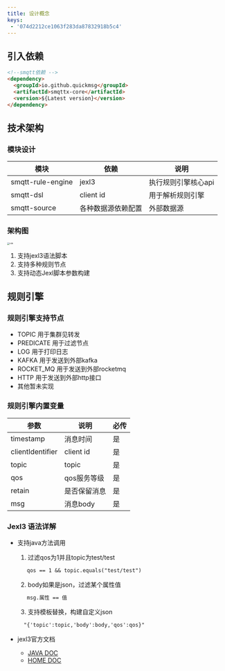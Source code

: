 ```yaml
---
title: 设计概念
keys:
 - '074d2212ce1063f283da87832918b5c4'
---
```


## 引入依赖

```markdown
<!--smqtt依赖 -->
<dependency>
  <groupId>io.github.quickmsg</groupId>
  <artifactId>smqttx-core</artifactId>
  <version>${Latest version}</version>
</dependency>
```

## 技术架构

### 模块设计

|  模块   | 依赖  | 说明  |
|  ----  | ----  |----  |
| smqtt-rule-engine  | jexl3 |执行规则引擎核心api |
| smqtt-dsl  | client id |用于解析规则引擎  |
| smqtt-source  | 各种数据源依赖配置 |外部数据源 |

### 架构图

<img src="rule.png" alt="rule" style="zoom: 33%;" />

1. 支持jexl3语法脚本
2. 支持多种规则节点
3. 支持动态Jexl脚本参数构建


## 规则引擎

### 规则引擎支持节点
- TOPIC 用于集群见转发
- PREDICATE 用于过滤节点
- LOG 用于打印日志
- KAFKA 用于发送到外部kafka
- ROCKET_MQ 用于发送到外部rocketmq
- HTTP 用于发送到外部http接口
- 其他暂未实现

### 规则引擎内置变量

|  参数   | 说明  | 必传  |
|  ----  | ----  |----  |
| timestamp  | 消息时间 |是 |
| clientIdentifier  | client id |是  |
| topic  | topic |是 |
| qos  | qos服务等级 | 是 |
| retain  | 是否保留消息 | 是 |
| msg  | 消息body | 是 |


### Jexl3 语法详解

- 支持java方法调用
  
   1. 过滤qos为1并且topic为test/test
   ```markdown
      qos == 1 && topic.equals("test/test")
   ```
   2. body如果是json，过滤某个属性值
  ```markdown
     msg.属性 == 值
  ```
   3. 支持模板替换，构建自定义json
   ```markdown
     "{'topic':topic,'body':body,'qos':qos}"
   ```


- jexl3官方文档

   - [JAVA DOC](http://commons.apache.org/proper/commons-jexl/apidocs/org/apache/commons/jexl3/package-summary.html)
   - [HOME DOC](http://commons.apache.org/proper/commons-jexl/reference/syntax.html)

    